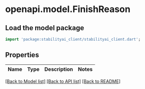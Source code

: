 # openapi.model.FinishReason

## Load the model package
```dart
import 'package:stabilityai_client/stabilityai_client.dart';
```

## Properties
| Name | Type | Description | Notes |
|------|------|-------------|-------|

[[Back to Model list]](../README.md#documentation-for-models) [[Back to API list]](../README.md#documentation-for-api-endpoints) [[Back to README]](../README.md)



